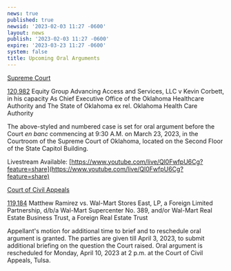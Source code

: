 ```yaml
---
news: true
published: true
newsid: '2023-02-03 11:27 -0600'
layout: news
publish: '2023-02-03 11:27 -0600'
expire: '2023-03-23 11:27 -0600'
system: false
title: Upcoming Oral Arguments
---
```


<u>Supreme Court</u>

[120,982](http://www.oscn.net/dockets/GetCaseInformation.aspx?db=appellate&number=120982)
Equity Group Advancing Access and Services, LLC v Kevin Corbett, in his capacity As Chief Executive Office of the Oklahoma Healthcare Authority and The State of Oklahoma ex rel. Oklahoma Health Care Authority

The above-styled and numbered case is set for oral argument before the Court <i>en banc</i> commencing at 9:30 A.M. on March 23, 2023, in the Courtroom of the Supreme Court of Oklahoma, located on the Second Floor of the State Capitol Building.

Livestream Available: [https://www.youtube.com/live/Ql0FwfpU6Cg?feature=share](https://www.youtube.com/live/Ql0FwfpU6Cg?feature=share)

<u>Court of Civil Appeals</u>

[119,184](http://www.oscn.net/dockets/GetCaseInformation.aspx?db=appellate&number=119184)
Matthew Ramirez vs. Wal-Mart Stores East, LP, a Foreign Limited Partnership, d/b/a Wal-Mart Supercenter No. 389, and/or Wal-Mart Real Estate Business Trust, a Foreign Real Estate Trust

Appellant's motion for additional time to brief and to reschedule oral argument is granted. The parties are given till April 3, 2023, to submit additional briefing on the question the Court raised. Oral argument is rescheduled for Monday, April 10, 2023 at 2 p.m. at the Court of Civil Appeals, Tulsa.  

